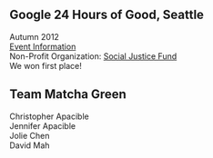 ## Google 24 Hours of Good, Seattle
Autumn 2012  
[Event Information](http://24hoursofgood.appspot.com/)  
Non-Profit Organization: [Social Justice Fund](http://www.socialjusticefund.org/)  
We won first place!  

## Team Matcha Green  
Christopher Apacible  
Jennifer Apacible  
Jolie Chen  
David Mah  
